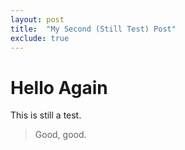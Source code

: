 ```yaml
---
layout: post
title:  "My Second (Still Test) Post"
exclude: true
---
```


# Hello Again

This is still a test.

> Good, good.